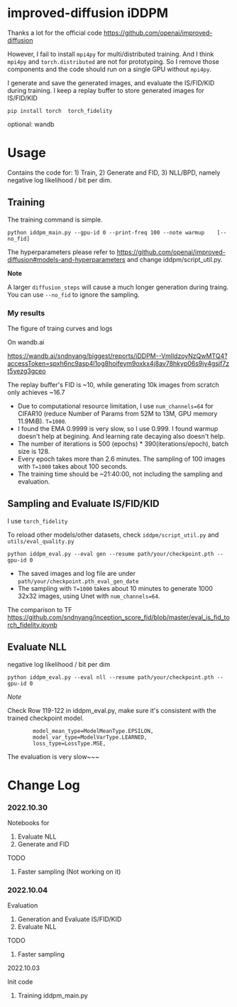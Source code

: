 # improved-diffusion iDDPM

Thanks a lot for the official code https://github.com/openai/improved-diffusion

However, I fail to install `mpi4py` for multi/distributed training. And I think `mpi4py` and `torch.distributed` are not for prototyping. So I remove those components and the code should run on a single GPU without `mpi4py`.

I generate and save the generated images, and evaluate the IS/FID/KID during training. I keep a replay buffer to store generated images for IS/FID/KID


```
pip install torch  torch_fidelity
```

optional: wandb

# Usage

Contains the code for: 1) Train, 2) Generate and FID, 3) NLL/BPD, namely negative log likelihood / bit per dim.

## Training

The training command is simple.

```
python iddpm_main.py --gpu-id 0 --print-freq 100 --note warmup    [--no_fid]
```

The hyperparameters please refer to https://github.com/openai/improved-diffusion#models-and-hyperparameters 
and change iddpm/script_util.py. 

**Note** 

A larger `diffusion_steps` will cause a much longer generation during traing.  You can use `--no_fid` to ignore the sampling.


### My results

The figure of traing curves and logs

On wandb.ai

https://wandb.ai/sndnyang/biggest/reports/iDDPM--VmlldzoyNzQwMTQ4?accessToken=spxh6nc9asp4l1og8hoifeym9oxkx4j8av78hkyp06s9jy4gsjf7zt5yezg3gceo

The replay buffer's FID is ~10, while  generating 10k images from scratch only achieves ~16.7

- Due to computational resource limitation, I use `num_channels=64` for CIFAR10 (reduce Number of Params from 52M to 13M, GPU memory 11.9MiB). `T=1000`.
- I found the EMA 0.9999 is very slow, so I use 0.999.  I found warmup doesn't help at begining. And learning rate decaying also doesn't help.
- The number of iterations is 500 (epochs) * 390(iterations/epoch), batch size is 128. 
- Every epoch takes more than 2.6 minutes. The sampling of 100 images with `T=1000` takes about 100 seconds.
- The training time should be ~21:40:00, not including the sampling and evaluation.



## Sampling and Evaluate IS/FID/KID

I use ```torch_fidelity``` 

To reload other models/other datasets, check `iddpm/script_util.py` and `utils/eval_quality.py`

```
python iddpm_eval.py --eval gen --resume path/your/checkpoint.pth --gpu-id 0
```

- The saved images and log file are under `path/your/checkpoint.pth_eval_gen_date`
- The sampling with `T=1000` takes about 10 minutes to generate 1000 32x32 images, using Unet with `num_channels=64`. 

The comparison to TF https://github.com/sndnyang/inception_score_fid/blob/master/eval_is_fid_torch_fidelity.ipynb 

## Evaluate NLL 

negative log likelihood / bit per dim

```
python iddpm_eval.py --eval nll --resume path/your/checkpoint.pth --gpu-id 0
```

*Note*

Check Row 119-122 in iddpm_eval.py, make sure it's consistent with the trained checkpoint model.
```
        model_mean_type=ModelMeanType.EPSILON,
        model_var_type=ModelVarType.LEARNED,
        loss_type=LossType.MSE,
```

The evaluation is very slow~~~

# Change Log


### 2022.10.30

Notebooks for 

1. Evaluate NLL
2. Generate and FID

TODO

1. Faster sampling (Not working on it)


### 2022.10.04

Evaluation

1. Generation and Evaluate IS/FID/KID
2. Evaluate NLL

TODO

1. Faster sampling

2022.10.03

Init code

1. Training  iddpm_main.py